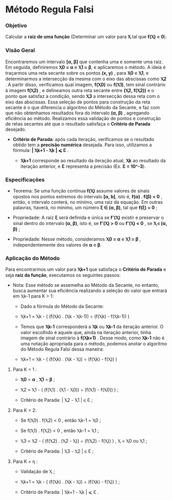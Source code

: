 # Método Regula Falsi


### **Objetivo**

Calcular a **raiz de uma função** (Determinar um valor para **Ⲭ** tal que **f(Ⲭ) = 0**).


### **Visão Geral**

Encontraremos um intervalo **[α, β]** que contenha uma e somente uma raiz. Em seguida, definiremos **Ⲭ0 = α** e **Ⲭ1 = β**, e aplicaremos o método. A ideia é traçarmos uma reta secante sobre os pontos **(x, y)** , para **Ⲭ0** e **Ⲭ1**, e determinarmos a intersecção da mesma com o eixo das abscissas como **Ⲭ2** . A partir disso, verificamos qual imagem, **f(Ⲭ0)** ou **f(Ⲭ1)**, tem sinal contrário à imagem **f(Ⲭ2)** , e delineamos outra reta secante entre **(Ⲭ2, f(Ⲭ2))** e o ponto que satisfaz a condição, sendo **Ⲭ3** a intersecção dessa reta com o eixo das abscissas. Essa seleção de pontos para construção da reta secante é o que diferencia o algoritmo do Método da Secante, e faz com que não obtenhamos resultados fora do intervalo **(α, β)** , agregando eficiência ao método. Realizamos essa validação de pontos e construção de retas secantes até que o resultado satisfaça o **Critério de Parada** desejado.

* **Critério de Parada**: após cada iteração, verificamos se o resultado obtido tem a **precisão numérica** desejada. Para isso, utilizamos a fórmula: **| Ⲭk+1 - Ⲭk |  ⩽  Ɛ** . 

    * **Ⲭk+1** corresponde ao resultado da iteração atual, **Ⲭk** ao resultado da iteração anterior, e **Ɛ** representa a precisão (Ex. **Ɛ = 10^-3**).


### **Especificações**

* Teorema: Se uma função contínua **f(Ⲭ)** assume valores de sinais opostos nos pontos extremos do intervalo **[α, b]**, isto é, **f(α) . f(β) < 0** , então, o intervalo conterá, no mínimo, uma raiz da equação. Em outras palavras, haverá, no mínimo, um número **ξ ∈ (α, β)**, tal que **f(ξ) = 0** ;

* Propriedade: A raiz **ξ** será definida e única se **f'(Ⲭ)** existir e preservar o sinal dentro do intervalo **(α, β)**, isto é, se **f'(Ⲭ) > 0** ou **f'(Ⲭ) < 0** , se **Ⲭ ∈ (α, β)** ;

* Propriedade: Nesse método, consideramos **Ⲭ0 = α** e **Ⲭ1 = β** , independentemente dos valores de **α** e **β**.


### **Aplicação do Método**

Para encontrarmos um valor para **Ⲭk+1** que satisfaça o **Critério de Parada** e seja **raiz da função**, executamos os seguintes passos:

* Nota: Esse método se assemelha ao Método da Secante, no entanto, busca aumentar sua eficiência realizando a seleção do valor que entrará em Ⲭk-1 para K > 1: 

    * Dado a fórmula do Método da Secante:

    * Ⲭk+1 = Ⲭk - ( (f(Ⲭk) . (Ⲭk - Ⲭk-1)) ÷ (f(Ⲭk) - f(Ⲭk-1)) )

    * Temos que **Ⲭk-1** corresponderá a **Ⲭk** ou **Ⲭk-1** da iteração anterior. O valor escolhido é aquele que, ainda na iteração anterior, tinha imagem de sinal contrário à **f(Ⲭk+1)** . Desse modo, como **Ⲭk-1** não é uma notação apropriada para o método, podemos anotar o algoritmo do Método Regula Falsi dessa maneira:

    * Ⲭk+1 = Ⲭk - ( (f(Ⲭk) . (Ⲭk - Ⲭ)) ÷ (f(Ⲭk) - f(Ⲭ)) )


1. Para K = 1 :

    * **Ⲭ0** = **α** , **Ⲭ1** = **β** ;

    * Ⲭ2 = Ⲭ1 - ( (f(Ⲭ1) . (Ⲭ1 - Ⲭ0)) ÷ (f(Ⲭ1) - f(Ⲭ0)) ) ;

    * Critério de Parada: | Ⲭ2 - Ⲭ1 |  ⩽  Ɛ ;

2. Para K = 2:

    * Se f(Ⲭ0) . f(Ⲭ2) < 0 , então Ⲭk-1 = Ⲭ0 ;

    * Se f(Ⲭ1) . f(Ⲭ2) < 0 , então Ⲭk-1 = Ⲭ1 ;
    
    * Ⲭ3 = Ⲭ2 - ( (f(Ⲭ2) . (Ⲭ2 - Ⲭ)) ÷ (f(Ⲭ2) - f(Ⲭ)) ) , Ⲭ = Ⲭ0 ou Ⲭ1 ;

    * Critério de Parada: | Ⲭ3 - Ⲭ2 |  ⩽  Ɛ ;

3. Para K = η :

    * Validação de Ⲭ ;

    * Ⲭk+1 = Ⲭk - ( (f(Ⲭk) . (Ⲭk - Ⲭ)) ÷ (f(Ⲭk) - f(Ⲭ)) ) ;

    * Critério de Parada: | Ⲭk+1 - Ⲭk |  ⩽  Ɛ .